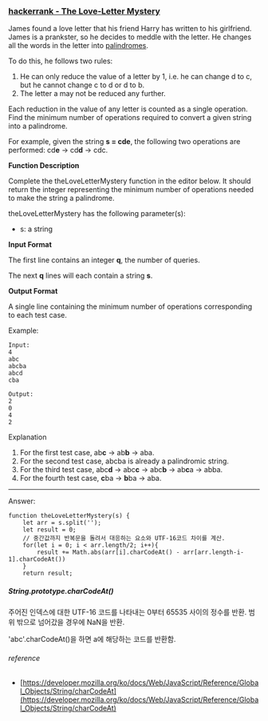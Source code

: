 ### [hackerrank - The Love-Letter Mystery](https://www.hackerrank.com/challenges/the-love-letter-mystery/problem)

James found a love letter that his friend Harry has written to his girlfriend. James is a prankster, so he decides to meddle with the letter. He changes all the words in the letter into [palindromes](https://en.wikipedia.org/wiki/Palindrome).

To do this, he follows two rules:

1. He can only reduce the value of a letter by 1, i.e. he can change d to c, but he cannot change c to d or d to b.
2. The letter a may not be reduced any further.

Each reduction in the value of any letter is counted as a single operation. Find the minimum number of operations required to convert a given string into a palindrome.

For example, given the string __s = cde__, the following two operations are performed: cd**e** → cd**d** → cdc.

**Function Description**

Complete the theLoveLetterMystery function in the editor below. It should return the integer representing the minimum number of operations needed to make the string a palindrome.

theLoveLetterMystery has the following parameter(s):

* s: a string

**Input Format**

The first line contains an integer __q__, the number of queries.

The next __q__ lines will each contain a string __s__.

**Output Format**

A single line containing the minimum number of operations corresponding to each test case.


Example: 
```
Input: 
4
abc
abcba
abcd
cba

Output: 
2
0
4
2 
```

Explanation

1. For the first test case, ab**c** → ab**b** → aba.
2. For the second test case, abcba is already a palindromic string.
3. For the third test case, abc**d** → abc**c** → abc**b** → ab**c**a → abba.
4. For the fourth test case, **c**ba → **b**ba → aba.

---

Answer:
```
function theLoveLetterMystery(s) {
    let arr = s.split('');
    let result = 0;
    // 중간값까지 반복문을 돌려서 대응하는 요소와 UTF-16코드 차이를 계산.
    for(let i = 0; i < arr.length/2; i++){
        result += Math.abs(arr[i].charCodeAt() - arr[arr.length-i-1].charCodeAt())
    }
    return result;
```

##### String.prototype.charCodeAt()

주어진 인덱스에 대한 UTF-16 코드를 나타내는 0부터 65535 사이의 정수를 반환. 범위 밖으로 넘어갔을 경우에 NaN을 반환.

'abc'.charCodeAt()을 하면 a에 해당하는 코드를 반환함.


###### reference
* [https://developer.mozilla.org/ko/docs/Web/JavaScript/Reference/Global_Objects/String/charCodeAt](https://developer.mozilla.org/ko/docs/Web/JavaScript/Reference/Global_Objects/String/charCodeAt)
